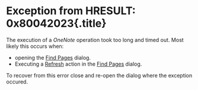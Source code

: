 # Exception from HRESULT: 0x80042023{.title}

The execution of a _OneNote_ operation took too long and timed out. Most
likely this occurs when:
* opening the [Find Pages](../Usage/Search/Finding%20Notes.md) dialog.
* Executing a [Refresh](../Usage/Search/Finding%20Notes.md#Dia-15) action in
              the [Find Pages](../Usage/Search/Finding%20Notes.md) dialog.

To recover from this error close and re-open the dialog where the exception occured.